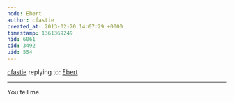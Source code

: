 ```yaml
---
node: Ebert
author: cfastie
created_at: 2013-02-20 14:07:29 +0000
timestamp: 1361369249
nid: 6061
cid: 3492
uid: 554
---
```




[cfastie](../profile/cfastie) replying to: [Ebert](../notes/cfastie/2-19-2013/ebert)

----
You tell me.